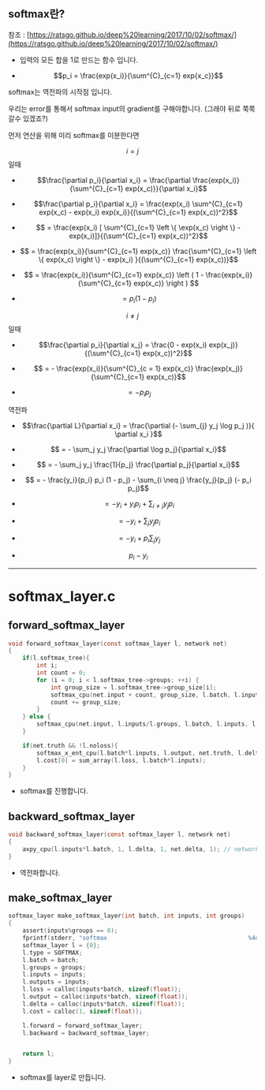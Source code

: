 ## softmax란?

참조 : [https://ratsgo.github.io/deep%20learning/2017/10/02/softmax/](https://ratsgo.github.io/deep%20learning/2017/10/02/softmax/)

- 입력의 모든 합을 1로 만드는 함수 입니다.

- $$p_i = \frac{exp(x_i)}{\sum^{C}_{c=1} exp{x_c}}$$

softmax는 역전파의 시작점 입니다.

우리는 error를 통해서 softmax input의 gradient를 구해야합니다. (그래야 뒤로 쭉쭉 갈수 있겠죠?)

먼저 연산을 위해 미리 softmax를 미분한다면

$$i = j$$ 일때

- $$\frac{\partial p_i}{\partial x_i} = \frac{\partial \frac{exp(x_i)}{\sum^{C}_{c=1} exp(x_c)}}{\partial x_i}$$

- $$\frac{\partial p_i}{\partial x_i} = \frac{exp(x_i) \sum^{C}_{c=1} exp(x_c) - exp(x_i) exp(x_i)}{(\sum^{C}_{c=1} exp(x_c))^2}$$

- $$ = \frac{exp(x_i) [ \sum^{C}_{c=1} \left \{ \exp(x_c) \right \} - exp(x_i)]}{(\sum^{C}_{c=1} exp(x_c))^2}$$

- $$ = \frac{exp(x_i)}{\sum^{C}_{c=1} exp(x_c)} \frac{\sum^{C}_{c=1} \left \{ exp(x_c) \right \} - exp(x_i) }{(\sum^{C}_{c=1} exp(x_c))}$$

- $$ = \frac{exp(x_i)}{\sum^{C}_{c=1} exp(x_c)} \left ( 1 - \frac{exp(x_i)}{\sum^{C}_{c=1} exp(x_c)} \right ) $$

- $$ = p_i (1 - p_i)$$

$$i \neq j$$ 일때

- $$\frac{\partial p_i}{\partial x_j} = \frac{0 - exp(x_i) exp(x_j)}{(\sum^{C}_{c=1} exp(x_c))^2}$$

- $$ = - \frac{exp(x_i)}{\sum^{C}_{c = 1} exp(x_c)} \frac{exp(x_j)}{\sum^{C}_{c=1} exp(x_c)}$$

- $$ = - p_i p_j$$

역전파

- $$\frac{\partial L}{\partial x_i} = \frac{\partial (- \sum_{j} y_j \log p_j )}{ \partial x_i }$$

- $$ = - \sum_j y_j \frac{\partial \log p_j}{\partial x_i}$$

- $$ = - \sum_j y_j \frac{1}{p_j} \frac{\partial p_j}{\partial x_i}$$

- $$ = - \frac{y_i}{p_i} p_i (1 - p_j) - \sum_{i \neq j} \frac{y_j}{p_j} (- p_i p_j)$$

- $$ = - y_i + y_i p_i + \sum_{i \neq j} y_j p_i$$

- $$ = - y_i + \sum_j y_j p_i$$

- $$ = - y_i + p_i \sum_j y_j$$

- $$p_i - y_i$$

---

# softmax_layer.c

## forward_softmax_layer

```c
void forward_softmax_layer(const softmax_layer l, network net)
{
    if(l.softmax_tree){
        int i;
        int count = 0;
        for (i = 0; i < l.softmax_tree->groups; ++i) {
            int group_size = l.softmax_tree->group_size[i];
            softmax_cpu(net.input + count, group_size, l.batch, l.inputs, 1, 0, 1, l.temperature, l.output + count);
            count += group_size;
        }
    } else {
        softmax_cpu(net.input, l.inputs/l.groups, l.batch, l.inputs, l.groups, l.inputs/l.groups, 1, l.temperature, l.output);
    }

    if(net.truth && !l.noloss){
        softmax_x_ent_cpu(l.batch*l.inputs, l.output, net.truth, l.delta, l.loss);
        l.cost[0] = sum_array(l.loss, l.batch*l.inputs);
    }
}
```

- softmax를 진행합니다.

## backward_softmax_layer

```c
void backward_softmax_layer(const softmax_layer l, network net)
{
    axpy_cpu(l.inputs*l.batch, 1, l.delta, 1, net.delta, 1); // network delta = layer delta
}
```

- 역전파합니다.

## make_softmax_layer

```c
softmax_layer make_softmax_layer(int batch, int inputs, int groups)
{
    assert(inputs%groups == 0);
    fprintf(stderr, "softmax                                        %4d\n",  inputs);
    softmax_layer l = {0};
    l.type = SOFTMAX;
    l.batch = batch;
    l.groups = groups;
    l.inputs = inputs;
    l.outputs = inputs;
    l.loss = calloc(inputs*batch, sizeof(float));
    l.output = calloc(inputs*batch, sizeof(float));
    l.delta = calloc(inputs*batch, sizeof(float));
    l.cost = calloc(1, sizeof(float));

    l.forward = forward_softmax_layer;
    l.backward = backward_softmax_layer;


    return l;
}
```

- softmax를 layer로 만듭니다.
